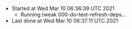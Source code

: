   - Started at Wed Mar 10 06:36:39 UTC 2021
    - Running tweak 000-do-test-refresh-deps...
  - Last done at Wed Mar 10 06:37:11 UTC 2021
